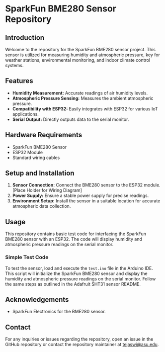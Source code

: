 # SparkFun BME280 Sensor Repository

## Introduction

Welcome to the repository for the SparkFun BME280 sensor project. This sensor is utilized for measuring humidity and atmospheric pressure, key for weather stations, environmental monitoring, and indoor climate control systems.

## Features

- **Humidity Measurement:** Accurate readings of air humidity levels.
- **Atmospheric Pressure Sensing:** Measures the ambient atmospheric pressure.
- **Compatibility with ESP32:** Easily integrates with ESP32 for various IoT applications.
- **Serial Output:** Directly outputs data to the serial monitor.

## Hardware Requirements

- SparkFun BME280 Sensor
- ESP32 Module
- Standard wiring cables

## Setup and Installation

1. **Sensor Connection:** Connect the BME280 sensor to the ESP32 module. [Place Holder for Wiring Diagram]
2. **Power Supply:** Ensure a stable power supply for precise readings.
3. **Environment Setup:** Install the sensor in a suitable location for accurate atmospheric data collection.

## Usage

This repository contains basic test code for interfacing the SparkFun BME280 sensor with an ESP32. The code will display humidity and atmospheric pressure readings on the serial monitor.

### Simple Test Code

To test the sensor, load and execute the `test.ino` file in the Arduino IDE. This script will initialize the SparkFun BME280 sensor and display the humidity and atmospheric pressure readings on the serial monitor. Follow the same steps as outlined in the Adafruit SHT31 sensor README.

## Acknowledgements

- SparkFun Electronics for the BME280 sensor.

## Contact

For any inquiries or issues regarding the repository, open an issue in the GitHub repository or contact the repository maintainer at tejaswi@asu.edu.
